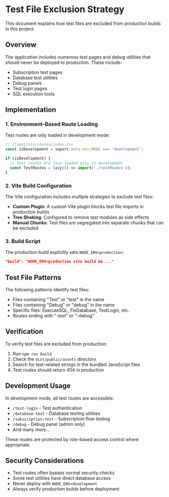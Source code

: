 # Test File Exclusion Strategy

This document explains how test files are excluded from production builds in this project.

## Overview

The application includes numerous test pages and debug utilities that should never be deployed to production. These include:

- Subscription test pages
- Database test utilities
- Debug panels
- Test login pages
- SQL execution tools

## Implementation

### 1. Environment-Based Route Loading

Test routes are only loaded in development mode:

```typescript
// client/src/routes/index.tsx
const isDevelopment = import.meta.env.MODE === 'development';

if (isDevelopment) {
  // Test routes are lazy-loaded only in development
  const TestRoutes = lazy(() => import('./testRoutes'));
}
```

### 2. Vite Build Configuration

The Vite configuration includes multiple strategies to exclude test files:

- **Custom Plugin**: A custom Vite plugin blocks test file imports in production builds
- **Tree Shaking**: Configured to remove test modules as side effects
- **Manual Chunks**: Test files are segregated into separate chunks that can be excluded

### 3. Build Script

The production build explicitly sets `NODE_ENV=production`:

```json
"build": "NODE_ENV=production vite build && ..."
```

## Test File Patterns

The following patterns identify test files:

- Files containing "Test" or "test" in the name
- Files containing "Debug" or "debug" in the name
- Specific files: ExecuteSQL, FixDatabase, TestLogin, etc.
- Routes ending with "-test" or "-debug"

## Verification

To verify test files are excluded from production:

1. Run `npm run build`
2. Check the `dist/public/assets` directory
3. Search for test-related strings in the bundled JavaScript files
4. Test routes should return 404 in production

## Development Usage

In development mode, all test routes are accessible:

- `/test-login` - Test authentication
- `/database-test` - Database testing utilities
- `/subscription-test` - Subscription flow testing
- `/debug` - Debug panel (admin only)
- And many more...

These routes are protected by role-based access control where appropriate.

## Security Considerations

- Test routes often bypass normal security checks
- Some test utilities have direct database access
- Never deploy with `NODE_ENV=development`
- Always verify production builds before deployment